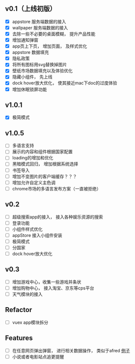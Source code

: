 ## v0.1（上线初版）
- [x] appstore 服务端数据的接入
- [x] wallpaper 服务端数据的接入
- [x] 去除一些不必要的桌面模糊， 提升产品性能
- [x] 增加通知弹窗
- [x] app页上下页， 增加页面， 及样式优化
- [x] appstore 数据填充
- [x] 隐私政策
- [x] 将所有图标用svg替换掉图片
- [x] 壁纸市场数据填充以及体验优化
- [x] 隐藏小组件， 先上线
- [x] dock hover放大优化， 使其接近mac下doc的过度体验
- [x] 增加休眠锁屏功能

## v1.0.1
- [x] 极简模式

## v1.0.5
- [ ] 多语言支持
- [ ] 展示的内容和组件根据国家配置
- [ ] loading的增加和优化
- [ ] 黑暗模式回归， 增加根据系统选择
- [ ] 书签导入
- [ ] 增加不变图片的客户端缓存？？？
- [ ] 增加允许自定义主色调
- [ ] chrome市场的多语言发布方案（一直被拒绝）

## v0.2
- [ ] 超级搜索app的接入， 接入各种娱乐资源的搜索
- [ ] 登录功能
- [ ] 小组件样式优化
- [ ] appStore 接入小组件安装
- [ ] 极简模式
- [ ] 分国家
- [ ] dock hover放大优化

## v0.3
- [ ] 增加游戏中心，收集一些游戏并条状 
- [ ] 增加购物中心， 接入淘宝、京东等cps平台 
- [ ] 天气模块的接入

## Refactor
- [ ] vuex app模块拆分

## Features
- [ ] 在任意网页弹出弹窗， 进行相关数据操作， 类似于afred [例子](https://n.tools/)
- [ ] 小说或者电影站点追更提醒
